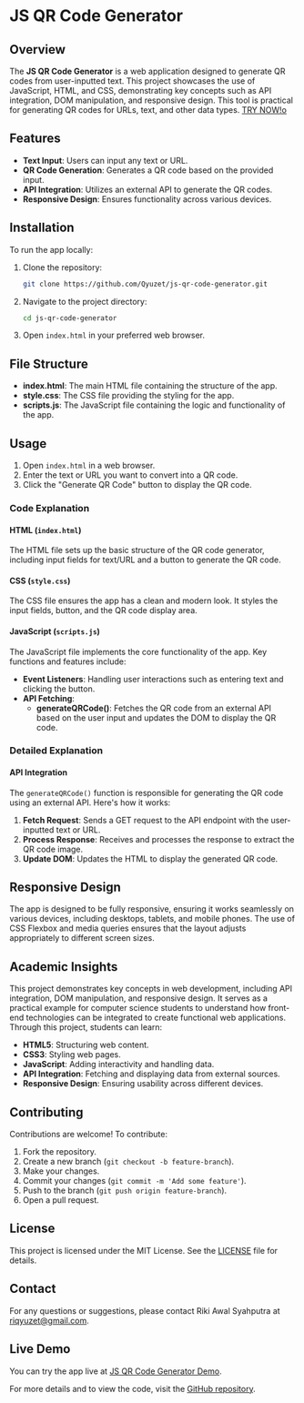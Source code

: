 # JS QR Code Generator

## Overview

The **JS QR Code Generator** is a web application designed to generate QR codes from user-inputted text. This project showcases the use of JavaScript, HTML, and CSS, demonstrating key concepts such as API integration, DOM manipulation, and responsive design. This tool is practical for generating QR codes for URLs, text, and other data types.
[TRY NOW!o](https://qyuzet.github.io/js-qr-code-generator/)



## Features

- **Text Input**: Users can input any text or URL.
- **QR Code Generation**: Generates a QR code based on the provided input.
- **API Integration**: Utilizes an external API to generate the QR codes.
- **Responsive Design**: Ensures functionality across various devices.

## Installation

To run the app locally:

1. Clone the repository:
    ```bash
    git clone https://github.com/Qyuzet/js-qr-code-generator.git
    ```
2. Navigate to the project directory:
    ```bash
    cd js-qr-code-generator
    ```
3. Open `index.html` in your preferred web browser.

## File Structure

- **index.html**: The main HTML file containing the structure of the app.
- **style.css**: The CSS file providing the styling for the app.
- **scripts.js**: The JavaScript file containing the logic and functionality of the app.

## Usage

1. Open `index.html` in a web browser.
2. Enter the text or URL you want to convert into a QR code.
3. Click the "Generate QR Code" button to display the QR code.

### Code Explanation

#### HTML (`index.html`)

The HTML file sets up the basic structure of the QR code generator, including input fields for text/URL and a button to generate the QR code.

#### CSS (`style.css`)

The CSS file ensures the app has a clean and modern look. It styles the input fields, button, and the QR code display area.

#### JavaScript (`scripts.js`)

The JavaScript file implements the core functionality of the app. Key functions and features include:

- **Event Listeners**: Handling user interactions such as entering text and clicking the button.
- **API Fetching**:
  - **generateQRCode()**: Fetches the QR code from an external API based on the user input and updates the DOM to display the QR code.

### Detailed Explanation

#### API Integration
The `generateQRCode()` function is responsible for generating the QR code using an external API. Here's how it works:

1. **Fetch Request**: Sends a GET request to the API endpoint with the user-inputted text or URL.
2. **Process Response**: Receives and processes the response to extract the QR code image.
3. **Update DOM**: Updates the HTML to display the generated QR code.

## Responsive Design

The app is designed to be fully responsive, ensuring it works seamlessly on various devices, including desktops, tablets, and mobile phones. The use of CSS Flexbox and media queries ensures that the layout adjusts appropriately to different screen sizes.

## Academic Insights

This project demonstrates key concepts in web development, including API integration, DOM manipulation, and responsive design. It serves as a practical example for computer science students to understand how front-end technologies can be integrated to create functional web applications. Through this project, students can learn:

- **HTML5**: Structuring web content.
- **CSS3**: Styling web pages.
- **JavaScript**: Adding interactivity and handling data.
- **API Integration**: Fetching and displaying data from external sources.
- **Responsive Design**: Ensuring usability across different devices.

## Contributing

Contributions are welcome! To contribute:

1. Fork the repository.
2. Create a new branch (`git checkout -b feature-branch`).
3. Make your changes.
4. Commit your changes (`git commit -m 'Add some feature'`).
5. Push to the branch (`git push origin feature-branch`).
6. Open a pull request.

## License

This project is licensed under the MIT License. See the [LICENSE](https://github.com/Qyuzet/js-qr-code-generator/blob/main/LICENSE) file for details.

## Contact

For any questions or suggestions, please contact Riki Awal Syahputra at [riqyuzet@gmail.com](mailto:riqyuzet@gmail.com).

## Live Demo

You can try the app live at [JS QR Code Generator Demo](https://qyuzet.github.io/js-qr-code-generator/).

For more details and to view the code, visit the [GitHub repository](https://github.com/Qyuzet/js-qr-code-generator).
